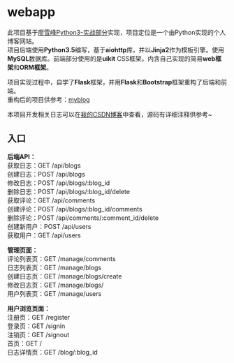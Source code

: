 # webapp
此项目基于[廖雪峰Python3-实战部分](https://www.liaoxuefeng.com/wiki/0014316089557264a6b348958f449949df42a6d3a2e542c000/001432170876125c96f6cc10717484baea0c6da9bee2be4000?t=1509599540274#comments)实现，项目定位是一个由Python实现的个人博客网站。  
项目后端使用**Python3.5**编写，基于**aiohttp**库，并以**Jinja2**作为模板引擎。使用**MySQL**数据库。前端部分使用的是**uikit** CSS框架。内含自己实现的简易**web框架**和**ORM框架**。  

项目实现过程中，自学了**Flask**框架，并用**Flask**和**Bootstrap**框架重构了后端和前端。  
重构后的项目供参考：[myblog](https://github.com/jiyuankai/myblog)

本项目开发相关日志可以在[我的CSDN博客](http://blog.csdn.net/jyk920902)中查看，源码有详细注释供参考~  


## 入口  
**后端API：**  
获取日志：GET /api/blogs  
创建日志：POST /api/blogs  
修改日志：POST /api/blogs/:blog_id  
删除日志：POST /api/blogs/:blog_id/delete  
获取评论：GET /api/comments  
创建评论：POST /api/blogs/:blog_id/comments  
删除评论：POST /api/comments/:comment_id/delete  
创建新用户：POST /api/users  
获取用户：GET /api/users  

**管理页面：**  
评论列表页：GET /manage/comments  
日志列表页：GET /manage/blogs  
创建日志页：GET /manage/blogs/create  
修改日志页：GET /manage/blogs/  
用户列表页：GET /manage/users  

**用户浏览页面：**  
注册页：GET /register  
登录页：GET /signin  
注销页：GET /signout  
首页：GET /  
日志详情页：GET /blog/:blog_id  
